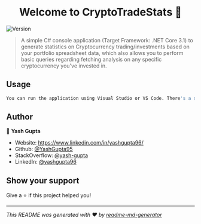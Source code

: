 <h1 align="center">Welcome to CryptoTradeStats 👋</h1>
<p>
  <img alt="Version" src="https://img.shields.io/badge/version-1.0.0-blue.svg?cacheSeconds=2592000" />
</p>

> A simple C# console application (Target Framework: .NET Core 3.1) to generate statistics on Cryptocurrency trading/investments based on your portfolio spreadsheet data, which also allows you to perform basic queries regarding fetching analysis on any specific cryptocurrency you've invested in.

## Usage

```sh
You can run the application using Visual Studio or VS Code. There's a sample Portfolio Logbook available in the repository which can be used as a reference to structure your investment data, so that the application can parse the data & analyse it properly.
```

## Author

👤 **Yash Gupta**

* Website: https://www.linkedin.com/in/yashgupta96/
* Github: [@YashGupta95](https://github.com/YashGupta95)
* StackOverflow: [@yash-gupta](https://stackoverflow.com/users/5498542/yash-gupta?tab=profile)
* LinkedIn: [@yashgupta96](https://linkedin.com/in/yashgupta96)

## Show your support

Give a ⭐️ if this project helped you!

***
_This README was generated with ❤️ by [readme-md-generator](https://github.com/kefranabg/readme-md-generator)_
